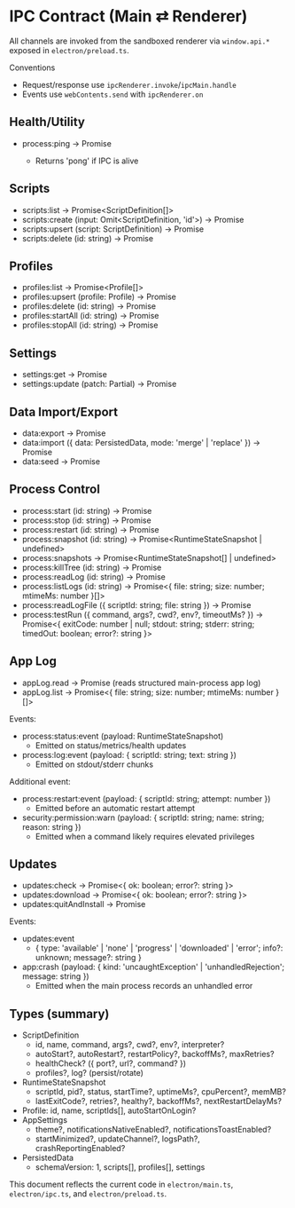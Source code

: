 # IPC Contract (Main ⇄ Renderer)

All channels are invoked from the sandboxed renderer via `window.api.*` exposed in `electron/preload.ts`.

Conventions
- Request/response use `ipcRenderer.invoke`/`ipcMain.handle`
- Events use `webContents.send` with `ipcRenderer.on`

## Health/Utility
- process:ping → Promise<string>
  - Returns 'pong' if IPC is alive

## Scripts
- scripts:list → Promise<ScriptDefinition[]>
- scripts:create (input: Omit<ScriptDefinition, 'id'>) → Promise<ScriptDefinition>
- scripts:upsert (script: ScriptDefinition) → Promise<ScriptDefinition>
- scripts:delete (id: string) → Promise<void>

## Profiles
- profiles:list → Promise<Profile[]>
- profiles:upsert (profile: Profile) → Promise<Profile>
- profiles:delete (id: string) → Promise<void>
- profiles:startAll (id: string) → Promise<void>
- profiles:stopAll (id: string) → Promise<void>

## Settings
- settings:get → Promise<AppSettings>
- settings:update (patch: Partial<AppSettings>) → Promise<AppSettings>

## Data Import/Export
- data:export → Promise<PersistedData>
- data:import ({ data: PersistedData, mode: 'merge' | 'replace' }) → Promise<PersistedData>
- data:seed → Promise<PersistedData>

## Process Control
- process:start (id: string) → Promise<void>
- process:stop (id: string) → Promise<void>
- process:restart (id: string) → Promise<void>
- process:snapshot (id: string) → Promise<RuntimeStateSnapshot | undefined>
- process:snapshots → Promise<RuntimeStateSnapshot[] | undefined>
- process:killTree (id: string) → Promise<void>
- process:readLog (id: string) → Promise<string>
- process:listLogs (id: string) → Promise<{ file: string; size: number; mtimeMs: number }[]>
- process:readLogFile ({ scriptId: string; file: string }) → Promise<string>
- process:testRun ({ command, args?, cwd?, env?, timeoutMs? }) → Promise<{ exitCode: number | null; stdout: string; stderr: string; timedOut: boolean; error?: string }>

## App Log
- appLog.read → Promise<string> (reads structured main-process app log)
- appLog.list → Promise<{ file: string; size: number; mtimeMs: number }[]>

Events:
- process:status:event (payload: RuntimeStateSnapshot)
  - Emitted on status/metrics/health updates
- process:log:event (payload: { scriptId: string; text: string })
  - Emitted on stdout/stderr chunks
  
Additional event:
- process:restart:event (payload: { scriptId: string; attempt: number })
  - Emitted before an automatic restart attempt
- security:permission:warn (payload: { scriptId: string; name: string; reason: string })
  - Emitted when a command likely requires elevated privileges

## Updates
- updates:check → Promise<{ ok: boolean; error?: string }>
- updates:download → Promise<{ ok: boolean; error?: string }>
- updates:quitAndInstall → Promise<void>

Events:
- updates:event
  - { type: 'available' | 'none' | 'progress' | 'downloaded' | 'error'; info?: unknown; message?: string }
- app:crash (payload: { kind: 'uncaughtException' | 'unhandledRejection'; message: string })
  - Emitted when the main process records an unhandled error

## Types (summary)
- ScriptDefinition
  - id, name, command, args?, cwd?, env?, interpreter?
  - autoStart?, autoRestart?, restartPolicy?, backoffMs?, maxRetries?
  - healthCheck? ({ port?, url?, command? })
  - profiles?, log? (persist/rotate)
- RuntimeStateSnapshot
  - scriptId, pid?, status, startTime?, uptimeMs?, cpuPercent?, memMB?
  - lastExitCode?, retries?, healthy?, backoffMs?, nextRestartDelayMs?
- Profile: id, name, scriptIds[], autoStartOnLogin?
- AppSettings
  - theme?, notificationsNativeEnabled?, notificationsToastEnabled?
  - startMinimized?, updateChannel?, logsPath?, crashReportingEnabled?
- PersistedData
  - schemaVersion: 1, scripts[], profiles[], settings

This document reflects the current code in `electron/main.ts`, `electron/ipc.ts`, and `electron/preload.ts`.


